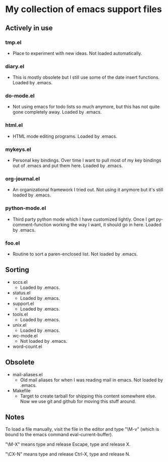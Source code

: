 # My collection of emacs support files

## Actively in use

### tmp.el
  * Place to experiment with new ideas. Not loaded automatically.

### diary.el
  * This is mostly obsolete but I still use some of the date insert
    functions. Loaded by .emacs.

### do-mode.el
  * Not using emacs for todo lists so much anymore, but this has not quite gone 
    completely away. Loaded by .emacs.

### html.el
  * HTML mode editing programs. Loaded by .emacs.

### mykeys.el
  * Personal key bindings. Over time I want to pull most of
    my key bindings out of .emacs and put them here. Loaded by .emacs.

### org-journal.el
  * An organizational framework I tried out. Not using it anymore
    but it's still loaded by .emacs.

### python-mode.el
  * Third party python mode which I have customized lightly. Once I
    get py-comment-function working the way I want, it should go in
    here. Loaded by .emacs.

### foo.el
  * Routine to sort a paren-enclosed list. Not loaded by .emacs.


## Sorting
  * sccs.el
    * Loaded by .emacs.
  * status.el
    * Loaded by .emacs.
  * support.el
    * Loaded by .emacs.
  * tools.el
    * Loaded by .emacs.
  * unix.el
    * Loaded by .emacs.
  * wc-mode.el
    * Not loaded by .emacs.
  * word-count.el

## Obsolete
  * mail-aliases.el
    * Old mail aliases for when I was reading mail in emacs. Not
      loaded by .emacs.
  * Makefile
    * Target to create tarball for shipping this content somewhere
      else. Now we use git and github for moving this stuff around.

## Notes

To load a file manually, visit the file in the editor and type "\M-v"
(which is bound to the emacs command eval-current-buffer).

"\M-X" means type and release Escape, type and release X.

"\CX-N" means type and release Ctrl-X, type and release N.